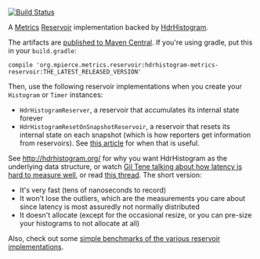 [![Build Status](https://semaphoreapp.com/api/v1/projects/60b0719a-f47d-447f-8f85-5ced5cca143e/317138/badge.png)](https://semaphoreapp.com/marshallpierce/hdrhistogram-metrics-reservoir)

A [Metrics](https://dropwizard.github.io/metrics/3.1.0/) [Reservoir](https://dropwizard.github.io/metrics/3.1.0/manual/core/#uniform-reservoirs) implementation backed by [HdrHistogram](http://hdrhistogram.org/).

The artifacts are [published to Maven Central](http://search.maven.org/#search|ga|1|hdrhistogram-metrics-reservoir). If you're using gradle, put this in your `build.gradle`:
```
compile 'org.mpierce.metrics.reservoir:hdrhistogram-metrics-reservoir:THE_LATEST_RELEASED_VERSION'
```

Then, use the following reservoir implementations when you create your `Histogram` or `Timer` instances:

- `HdrHistogramReserver`, a reservoir that accumulates its internal state forever
- `HdrHistogramResetOnSnapshotReservoir`, a reservoir that resets its internal state on each snapshot (which is how reporters get information from reservoirs). See [this article](http://taint.org/2014/01/16/145944a.html) for when that is useful.

See http://hdrhistogram.org/ for why you want HdrHistogram as the underlying data structure, or watch [Gil Tene talking about how latency is hard to measure well](http://www.infoq.com/presentations/latency-pitfalls), or read [this thread](https://groups.google.com/forum/#!msg/mechanical-sympathy/I4JfZQ1GYi8/ocuzIyC3N9EJ). The short version:

- It's very fast (tens of nanoseconds to record)
- It won't lose the outliers, which are the measurements you care about since latency is most assuredly not normally distributed
- It doesn't allocate (except for the occasional resize, or you can pre-size your histograms to not allocate at all)

Also, check out some [simple benchmarks of the various reservoir implementations](https://bitbucket.org/marshallpierce/metrics-reservoir-benchmark).
